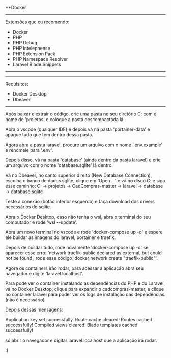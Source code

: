 **Docker

*****************************
Extensões que eu recomendo:

- Docker
- PHP
- PHP Debug
- PHP Intelephense
- PHP Extension Pack
- PHP Namespace Resolver
- Laravel Blade Snippets
*****************************


*****************************
Requisitos:

- Docker Desktop
- Dbeaver
*****************************


Após baixar e extrair o código, crie uma pasta no seu diretório C: com o nome de 'projetos' e coloque a pasta descompactada lá.

Abra o vscode (qualquer IDE) e depois vá na pasta 'portainer-data' e apague tudo que tem dentro dessa pasta.

Agora abra a pasta laravel, procure um arquivo com o nome '.env.example' e renomeie para '.env'.

Depois disso, vá na pasta 'database' (ainda dentro da pasta laravel) e crie um arquivo com o nome 'database.sqlite' lá dentro.

Vá no Dbeaver, no canto superior direito (New Database Connection), escolha o banco de dados sqlite, clique em 'Open ...' e vá no disco C: e siga esse caminho:
C: -> projetos -> CadCompras-master -> laravel -> database -> database.sqlite

Teste a conexão (botão inferior esquerdo) e faça download dos drivers necessários do sqlite.

Abra o Docker Desktop, caso não tenha o wsl, abra o terminal do seu computador e rode 'wsl --update'.

Abra um novo terminal no vscode e rode 'docker-compose up -d' e espere ele buildar as imagens do laravel, portainer e traefik.

Depois de buildar tudo, rode novamente 'docker-compose up -d' se aparecer esse erro: 'network traefik-public declared as external, but could not be found', rode esse código 'docker network create "traefik-public"'.

Agora os containers irão rodar, para acessar a aplicação abra seu navegador e digite 'laravel.localhost'.

Para pode ver o container instalando as dependências do PHP e do Laravel, vá no Docker Desktop, clique para expandir o cadcompras-master, e clique no container laravel para poder ver os logs de instalação das dependências. (não é necessário)

Depois dessas mensagens:

Application key set successfully.
Route cache cleared!
Routes cached successfully!
Compiled views cleared!
Blade templates cached successfully!

só abrir o navegador e digitar laravel.localhost que a aplicação irá rodar.

:)
